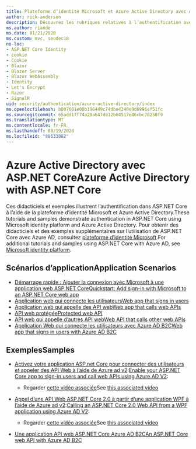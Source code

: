 ```yaml
---
title: Plateforme d’identité Microsoft et Azure Active Directory avec ASP.NET Core
author: rick-anderson
description: Découvrez les rubriques relatives à l’authentification avec Microsoft Identity Platform Azure Active Directory pour les applications Web et les API dans ASP.NET Core.
ms.author: riande
ms.date: 01/21/2020
ms.custom: mvc, seodec18
no-loc:
- ASP.NET Core Identity
- cookie
- Cookie
- Blazor
- Blazor Server
- Blazor WebAssembly
- Identity
- Let's Encrypt
- Razor
- SignalR
uid: security/authentication/azure-active-directory/index
ms.openlocfilehash: b807681e00b196449c74dbe4240e9d6996af51fc
ms.sourcegitcommit: 65add17f74a29a647d812b04517e46cbc78258f9
ms.translationtype: MT
ms.contentlocale: fr-FR
ms.lasthandoff: 08/19/2020
ms.locfileid: "88633082"
---
```

# <a name="azure-active-directory-with-aspnet-core"></a><span data-ttu-id="6ceae-103">Azure Active Directory avec ASP.NET Core</span><span class="sxs-lookup"><span data-stu-id="6ceae-103">Azure Active Directory with ASP.NET Core</span></span>

<span data-ttu-id="6ceae-104">Ces didacticiels et exemples illustrent l’authentification dans ASP.NET Core à l’aide de la plateforme d’identité Microsoft et Azure Active Directory.</span><span class="sxs-lookup"><span data-stu-id="6ceae-104">These tutorials and samples demonstrate authentication in ASP.NET Core using Microsoft identity platform and Azure Active Directory.</span></span> <span data-ttu-id="6ceae-105">Pour obtenir des didacticiels et des exemples supplémentaires sur l’utilisation de ASP.NET Core avec Azure AD, consultez [plateforme d’identité Microsoft](/azure/active-directory/develop/).</span><span class="sxs-lookup"><span data-stu-id="6ceae-105">For additional tutorials and samples using ASP.NET Core with Azure AD, see [Microsoft identity platform](/azure/active-directory/develop/).</span></span>

## <a name="application-scenarios"></a><span data-ttu-id="6ceae-106">Scénarios d’application</span><span class="sxs-lookup"><span data-stu-id="6ceae-106">Application Scenarios</span></span>

* [<span data-ttu-id="6ceae-107">Démarrage rapide : Ajouter la connexion avec Microsoft à une application web ASP.NET Core</span><span class="sxs-lookup"><span data-stu-id="6ceae-107">Quickstart: Add sign-in with Microsoft to an ASP.NET Core web app</span></span>](/azure/active-directory/develop/quickstart-v2-aspnet-core-webapp)
* [<span data-ttu-id="6ceae-108">Application web qui connecte les utilisateurs</span><span class="sxs-lookup"><span data-stu-id="6ceae-108">Web app that signs in users</span></span>](/azure/active-directory/develop/scenario-web-app-sign-user-overview?tabs=aspnetcore)
* [<span data-ttu-id="6ceae-109">Application web qui appelle des API web</span><span class="sxs-lookup"><span data-stu-id="6ceae-109">Web app that calls web APIs</span></span>](/azure/active-directory/develop/scenario-web-app-call-api-overview)
* [<span data-ttu-id="6ceae-110">API web protégée</span><span class="sxs-lookup"><span data-stu-id="6ceae-110">Protected web API</span></span>](/azure/active-directory/develop/scenario-protected-web-api-overview)
* [<span data-ttu-id="6ceae-111">API web qui appelle d’autres API web</span><span class="sxs-lookup"><span data-stu-id="6ceae-111">Web API that calls other web APIs</span></span>](/azure/active-directory/develop/scenario-web-api-call-api-overview)
* [<span data-ttu-id="6ceae-112">Application Web qui connecte les utilisateurs avec Azure AD B2C</span><span class="sxs-lookup"><span data-stu-id="6ceae-112">Web app that signs in users with Azure AD B2C</span></span>](xref:security/authentication/azure-ad-b2c)

## <a name="samples"></a><span data-ttu-id="6ceae-113">Exemples</span><span class="sxs-lookup"><span data-stu-id="6ceae-113">Samples</span></span>

* <span data-ttu-id="6ceae-114">[Activez votre application ASP.net Core pour connecter des utilisateurs et appeler des API Web à l’aide de Azure ad v2](/samples/azure-samples/active-directory-aspnetcore-webapp-openidconnect-v2/enable-webapp-signin/):</span><span class="sxs-lookup"><span data-stu-id="6ceae-114">[Enable your ASP.NET Core app to sign-in users and call web APIs using Azure AD V2](/samples/azure-samples/active-directory-aspnetcore-webapp-openidconnect-v2/enable-webapp-signin/):</span></span> 
  * <span data-ttu-id="6ceae-115">Regarder [cette vidéo associée](https://channel9.msdn.com/Events/Build/2018/THR5001)</span><span class="sxs-lookup"><span data-stu-id="6ceae-115">See [this associated video](https://channel9.msdn.com/Events/Build/2018/THR5001)</span></span>

* <span data-ttu-id="6ceae-116">[Appel d’une API Web ASP.NET Core 2,0 à partir d’une application WPF à l’aide de Azure ad v2](/samples/azure-samples/active-directory-dotnet-native-aspnetcore-v2/calling-an-aspnet-core-web-api-from-a-wpf-application-using-azure-ad-v2/):</span><span class="sxs-lookup"><span data-stu-id="6ceae-116">[Calling an ASP.NET Core 2.0 Web API from a WPF application using Azure AD V2](/samples/azure-samples/active-directory-dotnet-native-aspnetcore-v2/calling-an-aspnet-core-web-api-from-a-wpf-application-using-azure-ad-v2/):</span></span> 
  * <span data-ttu-id="6ceae-117">Regarder [cette vidéo associée](https://channel9.msdn.com/Events/Build/2018/THR5000)</span><span class="sxs-lookup"><span data-stu-id="6ceae-117">See [this associated video](https://channel9.msdn.com/Events/Build/2018/THR5000)</span></span>

* [<span data-ttu-id="6ceae-118">Une application API web ASP.NET Core Azure AD B2C</span><span class="sxs-lookup"><span data-stu-id="6ceae-118">An ASP.NET Core web API with Azure AD B2C</span></span>](https://azure.microsoft.com/resources/samples/active-directory-b2c-dotnetcore-webapi/)
